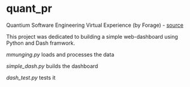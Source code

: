# quant_pr

Quantium Software Engineering Virtual Experience (by Forage) - [source](https://www.theforage.com/virtual-experience/jhiG2W9K8KLZK8nXP/quantium/quantium:-software-engineering-virtual-experience-program/overview?ref=NNMZye38neDkk9h92)

This project was dedicated to building a simple web-dashboard using Python and Dash framwork.

*mmunging.py* loads and processes the data

*simple_dash.py* builds the dashboard

*dash_test.py* tests it
